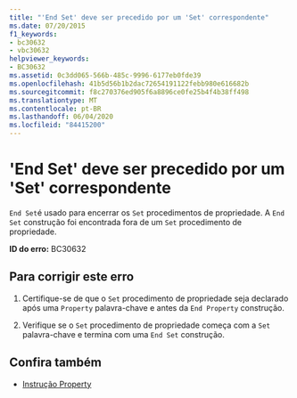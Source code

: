 ```yaml
---
title: "'End Set' deve ser precedido por um 'Set' correspondente"
ms.date: 07/20/2015
f1_keywords:
- bc30632
- vbc30632
helpviewer_keywords:
- BC30632
ms.assetid: 0c3dd065-566b-485c-9996-6177eb0fde39
ms.openlocfilehash: 41b5d56b1b2dac72654191122febb980e616682b
ms.sourcegitcommit: f8c270376ed905f6a8896ce0fe25b4f4b38ff498
ms.translationtype: MT
ms.contentlocale: pt-BR
ms.lasthandoff: 06/04/2020
ms.locfileid: "84415200"
---
```

# <a name="end-set-must-be-preceded-by-a-matching-set"></a>'End Set' deve ser precedido por um 'Set' correspondente
`End Set`é usado para encerrar os `Set` procedimentos de propriedade. A `End Set` construção foi encontrada fora de um `Set` procedimento de propriedade.  
  
 **ID do erro:** BC30632  
  
## <a name="to-correct-this-error"></a>Para corrigir este erro  
  
1. Certifique-se de que o `Set` procedimento de propriedade seja declarado após uma `Property` palavra-chave e antes da `End Property` construção.  
  
2. Verifique se o `Set` procedimento de propriedade começa com a `Set` palavra-chave e termina com uma `End Set` construção.  
  
## <a name="see-also"></a>Confira também

- [Instrução Property](../language-reference/statements/property-statement.md)
